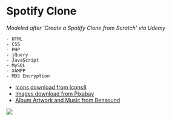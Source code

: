 # Spotify Clone

_Modeled after 'Create a Spotify Clone from Scratch' via Udemy_

```
- HTML
- CSS
- PHP
- jQuery
- JavaScript
- MySQL
- XAMPP
- MD5 Encryption
```

- [Icons download from Icons8](https://icons8.com/material-icons)
- [Images download from Pixabay](pixabay.com/)
- [Album Artwork and Music from Bensound](www.bensound.com)

![](https://i.imgur.com/8thZHmj.jpg)
